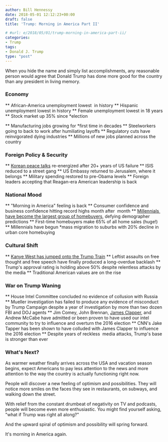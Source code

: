 ```yaml
---
author: Bill Hennessy
date: 2018-05-01 12:12:23+00:00
draft: false
title: 'Trump: Morning in America Part II'

# #url: e/2018/05/01/trump-morning-in-america-part-ii/
categories:
- Trump
tags:
- Donald J. Trump
type: "post"
---
```





When you hide the name and simply list accomplishments, any reasonable person would agree that Donald Trump has done more good for the country than any president in living memory.







### Economy








** African-America unemployment lowest  in history
** Hispanic unemployment lowest in history
** Female unemployment lowest in 18 years
** Stock market up 35% since
*election
    
** Manufacturing jobs growing for
*first time in decades
** Steelworkers going to back to work after humiliating layoffs
** Regulatory cuts have reinvigorated dying industries
** Millions of new jobs planned across the country






### Foreign Policy & Security








** [Korean peace talks](https://www.bloomberg.com/view/articles/2018-04-27/a-nobel-prize-for-trump-and-kim-is-no-joke) re-energized after 20+ years of US failure
** ISIS reduced to a street gang
** US Embassy returned to Jerusalem, where it belongs
** Military spending restored to pre-Obama levels
** Foreign leaders accepting that Reagan-era American leadership is back 






### National Mood








** "Morning in America" feeling is back
** Consumer confidence and business confidence hitting record highs month after  month
** [Millennials  have become the largest group of homebuyers](https://www.nar.realtor/research-and-statistics/research-reports/home-buyer-and-seller-generational-trends), defying demographer predictions
** First-time homebuyers make 65% of all home sales (huge!)
** Millennials have begun
*mass migration to suburbs with 20% decline in urban core homebuying






### Cultural Shift








** [Kanye West has jumped onto the Trump Train](https://www.foxnews.com/opinion/2018/04/28/steve-hilton-trump-s-triumphs-are-driving-his-critics-crazy.html)
** Leftist assaults on free thought and free speech have finally produced a long-overdue backlash
** Trump's approval rating is holding above 50% despite relentless attacks by the media
** Traditional American values are on the rise






### War on Trump Waning








** House Intel Committee concluded no evidence of collusion with Russia
** Mueller investigation has failed to produce any evidence of misconduct by Trump Campaign despite a year of investigation by more than two dozen FBI and DOJ agents
** Jim Comey, John Brennan, [James Clapper](https://thehill.com/opinion/white-house/385351-clappers-actions-sure-look-like-political-manipulations), and Andrew McCabe have admitted or been proven to have used our intel community to try to influence and overturn the 2016 election
** CNN's Jake Tapper has been shown to have colluded with James Clapper to influence the 2016 election
** Despite years of reckless  media attacks, Trump's base is stronger than ever






### What's Next?







As warmer weather finally arrives across the USA and vacation season begins, expect Americans to pay less attention to the news and more attention to the way the country is actually functioning right now. 







People will discover a new feeling of optimism and possibilities. They will notice more smiles on the faces they see in restaurants, on subways, and walking down the street. 







With relief from the constant drumbeat of negativity on TV and podcasts, people will become even more enthusiastic. You might find yourself asking, "what if Trump was right all along?"







And the upward spiral of optimism and possibility will spring forward. 







It's morning in America again.



